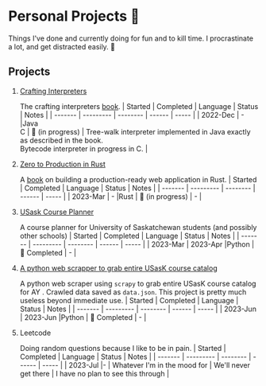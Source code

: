 # Personal Projects 🕺

Things I've done and currently doing for fun and to kill time. I procrastinate a lot, and get distracted easily. 🥱

## Projects

1. [Crafting Interpreters](https://github.com/pratheesh1/personal/tree/main/crafting_interpreters)

   The crafting interpreters [book](https://craftinginterpreters.com/).
   | Started | Completed | Language | Status | Notes |
   | ------- | --------- | -------- | ------ | ----- |
   | 2022-Dec | - |Java<br>C | 🚧 (in progress) | Tree-walk interpreter implemented in Java exactly as described in the book.<br>Bytecode interpreter in progress in C. |

2. [Zero to Production in Rust](https://github.com/pratheesh1/personal/tree/main/zero2prod)

   A [book](https://www.zero2prod.com) on building a production-ready web application in Rust.
   | Started | Completed | Language | Status | Notes |
   | ------- | --------- | -------- | ------ | ----- |
   | 2023-Mar | - |Rust | 🚧 (in progress) | - |

3. [USask Course Planner](https://github.com/pratheesh1/personal/tree/main/usask)

   A course planner for University of Saskatchewan students (and possibly other schools)
   | Started | Completed | Language | Status | Notes |
   | ------- | --------- | -------- | ------ | ----- |
   | 2023-Mar | 2023-Apr |Python | 🎉 Completed | - |

4. [A python web scrapper to grab entire USasK course catalog](https://github.com/pratheesh1/personal/tree/main/usask/2022-23_full_course_scrape)

   A python web scraper using `scrapy` to grab entire USasK course catalog for AY . Crawled data saved as `data.json`. This project is pretty much useless beyond immediate use.
   | Started | Completed | Language | Status | Notes |
   | ------- | --------- | -------- | ------ | ----- |
   | 2023-Jun | 2023-Jun |Python | 🎉 Completed | - |

5. Leetcode

   Doing random questions because I like to be in pain.
   | Started | Completed | Language | Status | Notes |
   | ------- | --------- | -------- | ------ | ----- |
   | 2023-Jul |- | Whatever I'm in the mood for | We'll never get there | I have no plan to see this through |
